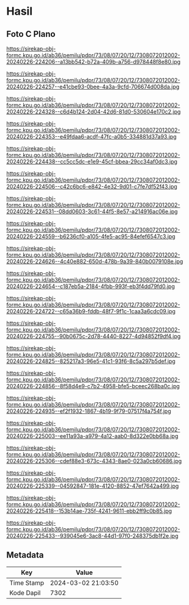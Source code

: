 # Hasil

## Foto C Plano

https://sirekap-obj-formc.kpu.go.id/ab36/pemilu/pdpr/73/08/07/20/12/7308072012002-20240226-224206--a13bb542-b72a-409b-a756-d978448f8e80.jpg

https://sirekap-obj-formc.kpu.go.id/ab36/pemilu/pdpr/73/08/07/20/12/7308072012002-20240226-224257--e41cbe93-0bee-4a3a-9cfd-706674d008da.jpg

https://sirekap-obj-formc.kpu.go.id/ab36/pemilu/pdpr/73/08/07/20/12/7308072012002-20240226-224328--c6d4b124-2d04-42d6-81d0-530604e170c2.jpg

https://sirekap-obj-formc.kpu.go.id/ab36/pemilu/pdpr/73/08/07/20/12/7308072012002-20240226-224353--e49fdaa6-acdf-47fc-a0b5-334881d37a93.jpg

https://sirekap-obj-formc.kpu.go.id/ab36/pemilu/pdpr/73/08/07/20/12/7308072012002-20240226-224438--cc5cc5dc-e1e9-45cf-bbea-29cc34af0dc3.jpg

https://sirekap-obj-formc.kpu.go.id/ab36/pemilu/pdpr/73/08/07/20/12/7308072012002-20240226-224506--c42c6bc6-e842-4e32-9d01-c7fe7df52f43.jpg

https://sirekap-obj-formc.kpu.go.id/ab36/pemilu/pdpr/73/08/07/20/12/7308072012002-20240226-224531--08dd0603-3c61-44f5-8e57-a214916ac06e.jpg

https://sirekap-obj-formc.kpu.go.id/ab36/pemilu/pdpr/73/08/07/20/12/7308072012002-20240226-224559--b6236cf0-a105-4fe5-ac95-84efef6547c3.jpg

https://sirekap-obj-formc.kpu.go.id/ab36/pemilu/pdpr/73/08/07/20/12/7308072012002-20240226-224626--4c40e882-650d-478b-9a39-840b0079108e.jpg

https://sirekap-obj-formc.kpu.go.id/ab36/pemilu/pdpr/73/08/07/20/12/7308072012002-20240226-224654--c187eb5a-2184-4fbb-993f-eb3f4dd79fd0.jpg

https://sirekap-obj-formc.kpu.go.id/ab36/pemilu/pdpr/73/08/07/20/12/7308072012002-20240226-224722--c65a36b9-fddb-48f7-9f1c-1caa3a6cdc09.jpg

https://sirekap-obj-formc.kpu.go.id/ab36/pemilu/pdpr/73/08/07/20/12/7308072012002-20240226-224755--90b0675c-2d78-4440-8227-4d94852f9df4.jpg

https://sirekap-obj-formc.kpu.go.id/ab36/pemilu/pdpr/73/08/07/20/12/7308072012002-20240226-224825--825217a3-96e5-41c1-93f6-8c5a297b5def.jpg

https://sirekap-obj-formc.kpu.go.id/ab36/pemilu/pdpr/73/08/07/20/12/7308072012002-20240226-224856--8f58d4e9-c7b2-4958-bfe5-bceec268ba0c.jpg

https://sirekap-obj-formc.kpu.go.id/ab36/pemilu/pdpr/73/08/07/20/12/7308072012002-20240226-224935--ef2f1932-1867-4b19-9f79-07517f4a754f.jpg

https://sirekap-obj-formc.kpu.go.id/ab36/pemilu/pdpr/73/08/07/20/12/7308072012002-20240226-225003--ee11a93a-a979-4a12-aab0-8d322e0bb68a.jpg

https://sirekap-obj-formc.kpu.go.id/ab36/pemilu/pdpr/73/08/07/20/12/7308072012002-20240226-225306--cdef88e3-673c-4343-8ae0-023a0cb60686.jpg

https://sirekap-obj-formc.kpu.go.id/ab36/pemilu/pdpr/73/08/07/20/12/7308072012002-20240226-225339--04592847-181e-4120-8852-47ef7642a499.jpg

https://sirekap-obj-formc.kpu.go.id/ab36/pemilu/pdpr/73/08/07/20/12/7308072012002-20240226-225418--153b14ae-735f-4241-9611-ebb2ff9c0b85.jpg

https://sirekap-obj-formc.kpu.go.id/ab36/pemilu/pdpr/73/08/07/20/12/7308072012002-20240226-225433--939045e6-3ac8-44d1-97f0-248375db1f2e.jpg


## Metadata

| Key        | Value               |
| ---------- | ------------------- |
| Time Stamp | 2024-03-02 21:03:50 |
| Kode Dapil | 7302                |



